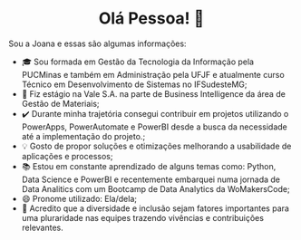 <h1 align="center">  Olá Pessoa! 👋 </h1>

<!--
**Joanaaoliveira/Joanaaoliveira** is a ✨ _special_ ✨ repository because its `README.md` (this file) appears on your GitHub profile.
-->

Sou a Joana e essas são algumas informações:
- 🎓 Sou formada em Gestão da Tecnologia da Informação pela PUCMinas e também em Administração pela UFJF e atualmente curso Técnico em Desenvolvimento de Sistemas no IFSudesteMG;
- 💼 Fiz estágio na Vale S.A. na parte de Business Intelligence da área de Gestão de Materiais;
- ✔️ Durante minha trajetória consegui contribuir em projetos utilizando o PowerApps, PowerAutomate e PowerBI desde a busca da necessidade até a implementação do projeto.;
- 💡 Gosto de propor soluções e otimizações melhorando a usabilidade de aplicações e processos;
- 📚 Estou em constante aprendizado de alguns temas como: Python, Data Science e PowerBI e recentemente embarquei numa jornada de Data Analitics com um Bootcamp de Data Analytics da WoMakersCode;
- 😄 Pronome utilizado: Ela/dela;
- 🌈 Acredito que a diversidade e inclusão sejam fatores importantes para uma pluraridade nas equipes trazendo vivências e contribuições relevantes.
